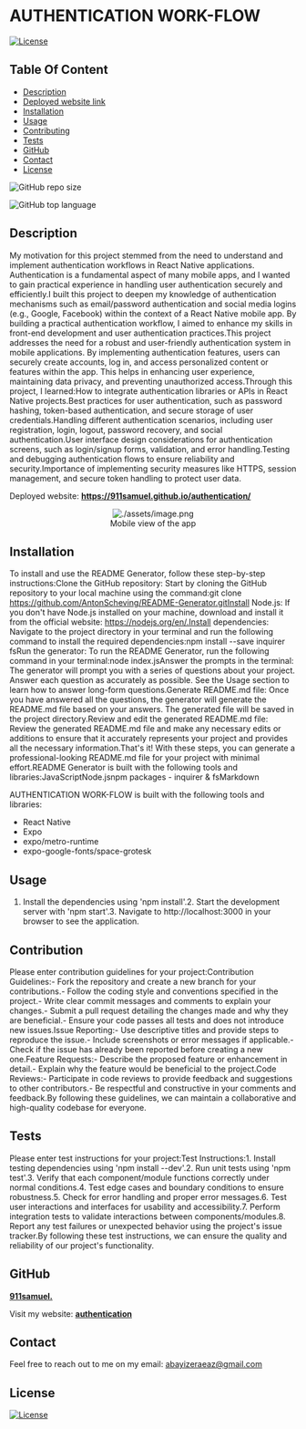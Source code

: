 # AUTHENTICATION WORK-FLOW

  [![License](https://img.shields.io/static/v1?label=License&message=MIT&color=blue&?style=plastic&logo=appveyor)](https://opensource.org/license/MIT)



## Table Of Content

- [Description](#description)
- [Deployed website link](#deployedWebsite)
- [Installation](#installation)
- [Usage](#usage)
- [Contributing](#contribution)
- [Tests](#tests)
- [GitHub](#github)
- [Contact](#contact)
- [License](#license)




![GitHub repo size](https://img.shields.io/github/repo-size/911samuel./authentication?style=plastic)

  ![GitHub top language](https://img.shields.io/github/languages/top/911samuel./authentication?style=plastic)



## Description

  My motivation for this project stemmed from the need to understand and implement authentication workflows in React Native applications. Authentication is a fundamental aspect of many mobile apps, and I wanted to gain practical experience in handling user authentication securely and efficiently.I built this project to deepen my knowledge of authentication mechanisms such as email/password authentication and social media logins (e.g., Google, Facebook) within the context of a React Native mobile app. By building a practical authentication workflow, I aimed to enhance my skills in front-end development and user authentication practices.This project addresses the need for a robust and user-friendly authentication system in mobile applications. By implementing authentication features, users can securely create accounts, log in, and access personalized content or features within the app. This helps in enhancing user experience, maintaining data privacy, and preventing unauthorized access.Through this project, I learned:How to integrate authentication libraries or APIs in React Native projects.Best practices for user authentication, such as password hashing, token-based authentication, and secure storage of user credentials.Handling different authentication scenarios, including user registration, login, logout, password recovery, and social authentication.User interface design considerations for authentication screens, such as login/signup forms, validation, and error handling.Testing and debugging authentication flows to ensure reliability and security.Importance of implementing security measures like HTTPS, session management, and secure token handling to protect user data.





<p>Deployed website: <strong><a href="https://911samuel.github.io/authentication/">https://911samuel.github.io/authentication/</a></strong>





<p align="center">
  <img alt="./assets/image.png" [Screenshot] src="./assets/image.png"><br>
Mobile view of the app
</p>





## Installation

To install and use the README Generator, follow these step-by-step instructions:Clone the GitHub repository: Start by cloning the GitHub repository to your local machine using the command:git clone https://github.com/AntonScheving/README-Generator.gitInstall Node.js: If you don't have Node.js installed on your machine, download and install it from the official website: https://nodejs.org/en/.Install dependencies: Navigate to the project directory in your terminal and run the following command to install the required dependencies:npm install --save inquirer fsRun the generator: To run the README Generator, run the following command in your terminal:node index.jsAnswer the prompts in the terminal: The generator will prompt you with a series of questions about your project. Answer each question as accurately as possible. See the Usage section to learn how to answer long-form questions.Generate README.md file: Once you have answered all the questions, the generator will generate the README.md file based on your answers. The generated file will be saved in the project directory.Review and edit the generated README.md file: Review the generated README.md file and make any necessary edits or additions to ensure that it accurately represents your project and provides all the necessary information.That's it! With these steps, you can generate a professional-looking README.md file for your project with minimal effort.README Generator is built with the following tools and libraries:JavaScriptNode.jsnpm packages - inquirer & fsMarkdown




AUTHENTICATION WORK-FLOW is built with the following tools and libraries: <ul><li>React Native</li><li>Expo</li><li>expo/metro-runtime</li><li>expo-google-fonts/space-grotesk</li></ul>





## Usage
 
1. Install the dependencies using 'npm install'.2. Start the development server with 'npm start'.3. Navigate to http://localhost:3000 in your browser to see the application.





## Contribution
 
Please enter contribution guidelines for your project:Contribution Guidelines:- Fork the repository and create a new branch for your contributions.- Follow the coding style and conventions specified in the project.- Write clear commit messages and comments to explain your changes.- Submit a pull request detailing the changes made and why they are beneficial.- Ensure your code passes all tests and does not introduce new issues.Issue Reporting:- Use descriptive titles and provide steps to reproduce the issue.- Include screenshots or error messages if applicable.- Check if the issue has already been reported before creating a new one.Feature Requests:- Describe the proposed feature or enhancement in detail.- Explain why the feature would be beneficial to the project.Code Reviews:- Participate in code reviews to provide feedback and suggestions to other contributors.- Be respectful and constructive in your comments and feedback.By following these guidelines, we can maintain a collaborative and high-quality codebase for everyone.





## Tests
 
Please enter test instructions for your project:Test Instructions:1. Install testing dependencies using 'npm install --dev'.2. Run unit tests using 'npm test'.3. Verify that each component/module functions correctly under normal conditions.4. Test edge cases and boundary conditions to ensure robustness.5. Check for error handling and proper error messages.6. Test user interactions and interfaces for usability and accessibility.7. Perform integration tests to validate interactions between components/modules.8. Report any test failures or unexpected behavior using the project's issue tracker.By following these test instructions, we can ensure the quality and reliability of our project's functionality.





## GitHub

<a href="https://github.com/911samuel."><strong>911samuel.</a></strong>



<p>Visit my website: <strong><a href="https://911samuel.github.io/authentication/">authentication</a></strong></p>





## Contact

Feel free to reach out to me on my email:
abayizeraeaz@gmail.com





## License

[![License](https://img.shields.io/static/v1?label=Licence&message=MIT&color=blue)](https://opensource.org/license/MIT)


